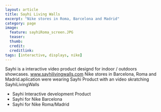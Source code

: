 ```yaml
---
layout: article
title: Sayhi Living Walls
excerpt: "Nike stores in Roma, Barcelona and Madrid"
category: page
image: 
  feature: sayhiRoma_screen.JPG
  teaser: 
  thumb: 
  credit: 
  creditlink: 
tags: [interactive, displays, nike]
---
```


Sayhi is a interactive video product designd for indoor / outdoors showcases. www.sayhilivingwalls.com
Nike stores in Barcelona, Roma and Madrid.aplication were wearing Sayhi Product with an video skratching 
SayhiLivingWalls

- Sayhi Interactive development Product
- Sayhi for Nike Barcelona
- Sayhi for Nike Roma/Madrid